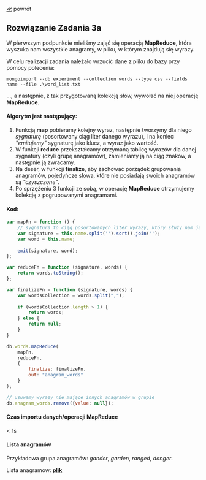 ﻿[&#8810;](../exercise3.md) powrót

## Rozwiązanie <b>Zadania 3a</b>

W pierwszym podpunkcie mieliśmy zająć się operacją <b>MapReduce</b>, która wyszuka nam wszystkie anagramy, w pliku, w którym znajdują się wyrazy.

W celu realizacji zadania należało wrzucić dane z pliku do bazy przy pomocy polecenia:

	mongoimport --db experiment --collection words --type csv --fields name --file .\word_list.txt
	
..., a następnie, z tak przygotowaną kolekcją słów, wywołać na niej operację <b>MapReduce</b>.

#### Algorytm jest następujący:

1. Funkcją <b>map</b> pobieramy kolejny wyraz, następnie tworzymy dla niego <i>sygnaturę</i> (posortowany ciąg liter danego wyrazu), i na koniec <i>"emitujemy"</i> sygnaturę jako klucz, a wyraz jako wartość.
2. W funkcji <b>reduce</b> przekształcamy otrzymaną tablicę wyrazów dla danej sygnatury (czyli grupę anagramów), zamieniamy ją na ciąg znaków, a następnie ją zwracamy.
3. Na deser, w funkcji <b>finalize</b>, aby zachować porządek grupowania anagramów, pojedyńcze słowa, które nie posiadają swoich anagramów są <i>"czyszczone"</i>.
4. Po sprzężeniu 3 funkcji ze sobą, w operację <b>MapReduce</b> otrzymujemy kolekcję z pogrupowanymi anagramami.

#### Kod:
```javascript
var mapFn = function () {
	// sygnatura to ciąg posortowanych liter wyrazy, który służy nam jako klucz przy emisji klucz-wartość
	var signature = this.name.split('').sort().join('');
	var word = this.name;
	
	emit(signature, word);
};

var reduceFn = function (signature, words) {
	return words.toString();
};

var finalizeFn = function (signature, words) {
	var wordsCollection = words.split(",");
	
	if (wordsCollection.length > 1) {
		return words;
	} else {
		return null;
	}
}

db.words.mapReduce(
	mapFn,
	reduceFn,
	{ 
		finalize: finalizeFn,
		out: "anagram_words" 
	}
);

// usuwamy wyrazy nie mające innych anagramów w grupie
db.anagram_words.remove({value: null});
```
	
#### Czas importu danych/operacji MapReduce

< 1s

#### Lista anagramów

Przykładowa grupa anagramów: <i>gander</i>, <i>garden</i>, <i>ranged</i>, <i>danger</i>.

Lista anagramów: <b>[plik](./resources/anagrams.json)</b>